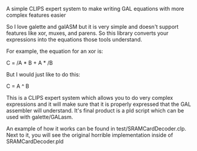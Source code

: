A simple CLIPS expert system to make writing GAL equations with more complex features easier

So I love galette and galASM but it is very simple and doesn't support features like xor, muxes, and
parens. So this library converts your expressions into the equations those tools understand. 

For example, the equation for an xor is:

C = /A * B + A * /B

But I would just like to do this:

C = A ^ B


This is a CLIPS expert system which allows you to do very complex expressions
and it will make sure that it is properly expressed that the GAL assembler will
understand. It's final product is a pld script which can be used with
galette/GALasm.

An example of how it works can be found in test/SRAMCardDecoder.clp. Next to it, you will
see the original horrible implementation inside of SRAMCardDecoder.pld


